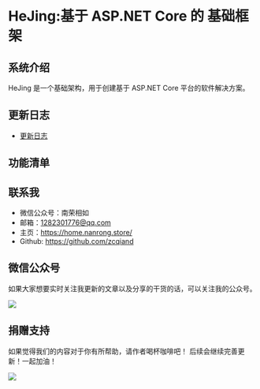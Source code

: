 # HeJing:基于 ASP\.NET Core 的 基础框架

## 系统介绍

HeJing 是一个基础架构，用于创建基于 ASP.NET Core 平台的软件解决方案。

## 更新日志

- [更新日志](./CHANGELOG.md)

## 功能清单

## 联系我

- 微信公众号：南荣相如
- 邮箱：1282301776@qq.com
- 主页：https://home.nanrong.store/
- Github: https://github.com/zcqiand

## 微信公众号

如果大家想要实时关注我更新的文章以及分享的干货的话，可以关注我的公众号。

![](https://home.nanrong.store/assets/weixin.jpg)

## 捐赠支持

如果觉得我们的内容对于你有所帮助，请作者喝杯咖啡吧！ 后续会继续完善更新！一起加油！

![](https://home.nanrong.store/assets/zhifu.png)

